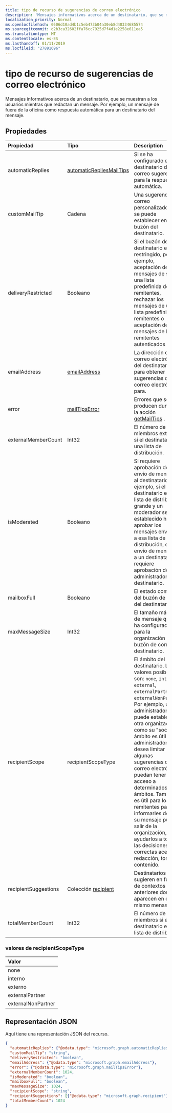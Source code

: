 ```yaml
---
title: tipo de recurso de sugerencias de correo electrónico
description: 'Mensajes informativos acerca de un destinatario, que se muestran a los usuarios mientras que redactan un mensaje. Por ejemplo, un mensaje de fuera de la oficina '
localization_priority: Normal
ms.openlocfilehash: 0506d10ad4b1c5eb473b04a30eb8d48334685574
ms.sourcegitcommit: d2b3ca32602ffa76cc7925d7f4d1e2258e611ea5
ms.translationtype: MT
ms.contentlocale: es-ES
ms.lasthandoff: 01/11/2019
ms.locfileid: "27891696"
---
```

# <a name="mailtips-resource-type"></a>tipo de recurso de sugerencias de correo electrónico

Mensajes informativos acerca de un destinatario, que se muestran a los usuarios mientras que redactan un mensaje. Por ejemplo, un mensaje de fuera de la oficina como respuesta automática para un destinatario del mensaje.


## <a name="properties"></a>Propiedades
| Propiedad     | Tipo   |Description|
|:---------------|:--------|:----------|
| automaticReplies | [automaticRepliesMailTips](../resources/automaticrepliesmailtips.md) | Si se ha configurado el destinatario de correo sugerencias para la respuesta automática. |
| customMailTip | Cadena | Una sugerencia de correo personalizado que se puede establecer en el buzón del destinatario. |
| deliveryRestricted| Booleano | Si el buzón del destinatario está restringido, por ejemplo, aceptación de los mensajes de sólo una lista predefinida de remitentes, rechazar los mensajes de una lista predefinida de remitentes o aceptación de los mensajes de los remitentes autenticados sólo. |
| emailAddress | [emailAddress](../resources/emailaddress.md) | La dirección de correo electrónico del destinatario para obtener sugerencias de correo electrónico para. |
| error | [mailTipsError](../resources/mailtipserror.md) | Errores que se producen durante la acción [getMailTips](../api/user-getmailtips.md) . |
| externalMemberCount | Int32 | El número de miembros externos si el destinatario es una lista de distribución. |
| isModerated |Booleano  | Si requiere aprobación del envío de mensajes al destinatario. Por ejemplo, si el destinatario es una lista de distribución grande y un moderador se ha establecido hasta aprobar los mensajes enviados a esa lista de distribución, o si el envío de mensajes a un destinatario requiere aprobación del administrador del destinatario. |
| mailboxFull | Booleano | El estado completo del buzón de correo del destinatario. |
| maxMessageSize | Int32 | El tamaño máximo de mensaje que se ha configurado para la organización o el buzón de correo del destinatario. |
| recipientScope | recipientScopeType | El ámbito del destinatario. Los valores posibles son: `none`, `internal`, `external`, `externalPartner` y `externalNonParther`. Por ejemplo, un administrador puede establecer otra organización como su "socio". El ámbito es útil si un administrador desea limitar algunas sugerencias de correo electrónico puedan tener acceso a determinados ámbitos. También es útil para los remitentes para informarles de que su mensaje puede salir de la organización, ayudarlos a tomar las decisiones correctas acerca de redacción, tono y contenido.|
| recipientSuggestions | Colección [recipient](../resources/recipient.md) | Destinatarios sugieren en función de contextos anteriores donde aparecen en el mismo mensaje. |
| totalMemberCount | Int32 | El número de miembros si el destinatario es una lista de distribución. |

### <a name="recipientscopetype-values"></a>valores de recipientScopeType

| Valor
|:-------------------------
| none
| interno
| externo
| externalPartner
| externalNonPartner


## <a name="json-representation"></a>Representación JSON

Aquí tiene una representación JSON del recurso.

<!-- {
  "blockType": "resource",
  "optionalProperties": [
    "automaticReplies",
    "customMailTip",
    "deliveryRestricted",
    "emailAddress",
    "error",
    "externalMemberCount",
    "isModerated",
    "mailboxFull",
    "maxMessageSize",
    "recipientScope",
    "recipientSuggestions",
    "totalMemberCount"
  ],
  "@odata.type": "microsoft.graph.mailTips"
}-->

```json
{
  "automaticReplies": {"@odata.type": "microsoft.graph.automaticRepliesMailTips"},
  "customMailTip": "string",
  "deliveryRestricted": "boolean",
  "emailAddress": {"@odata.type": "microsoft.graph.emailAddress"},
  "error": {"@odata.type": "microsoft.graph.mailTipsError"},
  "externalMemberCount": 1024,
  "isModerated": "boolean",
  "mailboxFull": "boolean",
  "maxMessageSize": 1024,
  "recipientScope": "string",
  "recipientSuggestions": [{"@odata.type": "microsoft.graph.recipient"}],
  "totalMemberCount": 1024
}

```

<!-- uuid: 8fcb5dbc-d5aa-4681-8e31-b001d5168d79
2015-10-25 14:57:30 UTC -->
<!-- {
  "type": "#page.annotation",
  "description": "mailtips resource",
  "keywords": "",
  "section": "documentation",
  "tocPath": ""
}-->
